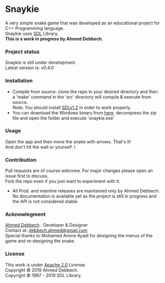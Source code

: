 # Snaykie
A very simple snake game that was developed as an educational project for C++ Programming language. \
Snaykie uses [SDL](https://www.libsdl.org/) Library. \
<B> This is a work in progress by Ahmed Debbech. </B>
### Project status
Snaykie is still under development. \
Latest version is: v0.4.0
### Installation
* Compile from source: clone the repo in your desired directory and then a 'make' command in the 'src' directory will compile & execute from source. \
Note: You should install [SDLv1.2](https://www.libsdl.org/download-1.2.php) in order to work properly.
* You can download the Windows binary from [here](http://bit.ly/3ajReq6).
decompress the zip file and open the folder and execute 'snaykie.exe'
### Usage
Open the app and then move the snake with arrows. That's it! \
And don't hit the wall or yourself. \
### Contribution
Pull requests are of course welcome. For major changes please open an issue first to discuss. \
Fork the repo even if you just want to experiment with it.
* All Prod. and mainline releases are maintained only by Ahmed Debbech. \
No documentation is available yet as the project is still in progress and the API is not considered stable.
### Acknowlegment
[Ahmed Debbech](https://twitter.com/AhmedDebb) : Developer & Designer\
Contact at: debbech.ahmed@gmail.com \
Special thanks to Mohamed Amine Ayadi for designing the menus of the game and re-designing the snake.
### License
This work is under [Apache 2.0](https://www.apache.org/licenses/LICENSE-2.0) License. \
Copyright © 2019 Ahmed Debbech. \
Copyright © 1997 - 2019 SDL Library.
